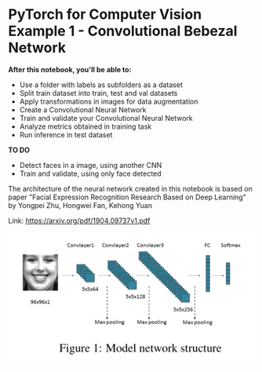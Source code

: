 # PyTorch for Computer Vision<br/>Example 1 - Convolutional Bebezal Network

**After this notebook, you'll be able to:**
- Use a folder with labels as subfolders as a dataset
- Split train dataset into train, test and val datasets
- Apply transformations in images for data augmentation
- Create a Convolutional Neural Network
- Train and validate your Convolutional Neural Network
- Analyze metrics obtained in training task
- Run inference in test dataset

**TO DO**
- Detect faces in a image, using another CNN
- Train and validate, using only face detected

The architecture of the neural network created in this notebook is based on paper "Facial Expression Recognition Research Based on Deep Learning" by Yongpei Zhu, Hongwei Fan, Kehong Yuan

Link: https://arxiv.org/pdf/1904.09737v1.pdf

![CN](notebook/CNN_Paper.png)
